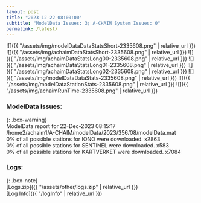 ```yaml
---
layout: post
title: "2023-12-22 08:00:00"
subtitle: "ModelData Issues: 3; A-CHAIM System Issues: 0"
permalink: /latest/
---
```


![]({{ "/assets/img/modelDataDataStatsShort-2335608.png" | relative_url }})
![]({{ "/assets/img/achaimDataStatsShort-2335608.png" | relative_url }})
![]({{ "/assets/img/achaimDataStatsLong00-2335608.png" | relative_url }})
![]({{ "/assets/img/achaimDataStatsLong01-2335608.png" | relative_url }})
![]({{ "/assets/img/achaimDataStatsLong02-2335608.png" | relative_url }})
![]({{ "/assets/img/modelDataDataStats-2335608.png" | relative_url }})
![]({{ "/assets/img/modelDataStationStats-2335608.png" | relative_url }})
![]({{ "/assets/img/achaimRunTime-2335608.png" | relative_url }})


### ModelData Issues:  
  
{: .box-warning}  
 ModelData report for 22-Dec-2023 08:15:17   
 /home2/achaim1/A-CHAIM/modelData/2023/356/08/modelData.mat   
 0% of all possible stations for IONO were downloaded. x2863   
 0% of all possible stations for SENTINEL were downloaded. x583   
 0% of all possible stations for KARTVERKET were downloaded. x7084   
  


### Logs:  
  
{: .box-note}  
[Logs.zip]({{ "/assets/other/logs.zip" | relative_url }})  
[Log Info]({{ "/logInfo" | relative_url }})  
